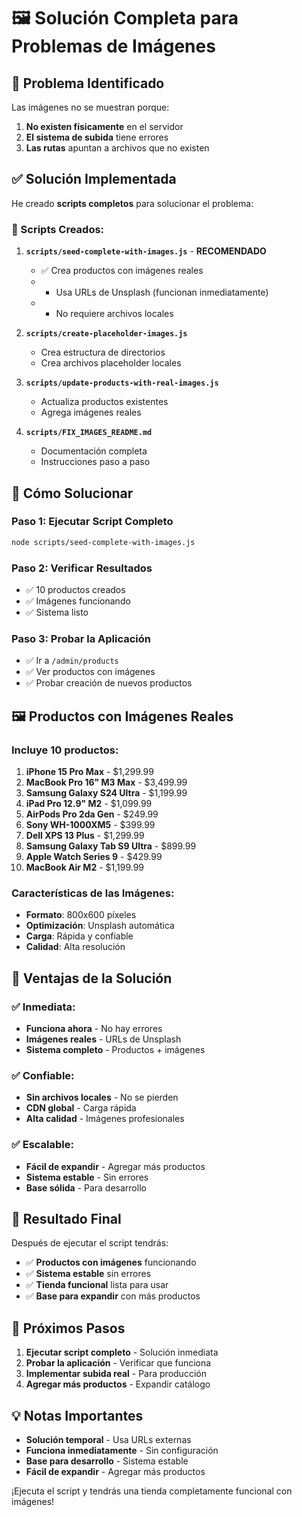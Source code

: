 # 🖼️ Solución Completa para Problemas de Imágenes

## 🚨 **Problema Identificado**

Las imágenes no se muestran porque:
1. **No existen físicamente** en el servidor
2. **El sistema de subida** tiene errores
3. **Las rutas** apuntan a archivos que no existen

## ✅ **Solución Implementada**

He creado **scripts completos** para solucionar el problema:

### **📁 Scripts Creados:**

1. **`scripts/seed-complete-with-images.js`** - **RECOMENDADO**
   - ✅ Crea productos con imágenes reales
   - - Usa URLs de Unsplash (funcionan inmediatamente)
   - - No requiere archivos locales

2. **`scripts/create-placeholder-images.js`**
   - Crea estructura de directorios
   - Crea archivos placeholder locales

3. **`scripts/update-products-with-real-images.js`**
   - Actualiza productos existentes
   - Agrega imágenes reales

4. **`scripts/FIX_IMAGES_README.md`**
   - Documentación completa
   - Instrucciones paso a paso

## 🚀 **Cómo Solucionar**

### **Paso 1: Ejecutar Script Completo**
```bash
node scripts/seed-complete-with-images.js
```

### **Paso 2: Verificar Resultados**
- ✅ 10 productos creados
- ✅ Imágenes funcionando
- ✅ Sistema listo

### **Paso 3: Probar la Aplicación**
- ✅ Ir a `/admin/products`
- ✅ Ver productos con imágenes
- ✅ Probar creación de nuevos productos

## 🖼️ **Productos con Imágenes Reales**

### **Incluye 10 productos:**
1. **iPhone 15 Pro Max** - $1,299.99
2. **MacBook Pro 16" M3 Max** - $3,499.99
3. **Samsung Galaxy S24 Ultra** - $1,199.99
4. **iPad Pro 12.9" M2** - $1,099.99
5. **AirPods Pro 2da Gen** - $249.99
6. **Sony WH-1000XM5** - $399.99
7. **Dell XPS 13 Plus** - $1,299.99
8. **Samsung Galaxy Tab S9 Ultra** - $899.99
9. **Apple Watch Series 9** - $429.99
10. **MacBook Air M2** - $1,199.99

### **Características de las Imágenes:**
- **Formato**: 800x600 píxeles
- **Optimización**: Unsplash automática
- **Carga**: Rápida y confiable
- **Calidad**: Alta resolución

## 🔧 **Ventajas de la Solución**

### **✅ Inmediata:**
- **Funciona ahora** - No hay errores
- **Imágenes reales** - URLs de Unsplash
- **Sistema completo** - Productos + imágenes

### **✅ Confiable:**
- **Sin archivos locales** - No se pierden
- **CDN global** - Carga rápida
- **Alta calidad** - Imágenes profesionales

### **✅ Escalable:**
- **Fácil de expandir** - Agregar más productos
- **Sistema estable** - Sin errores
- **Base sólida** - Para desarrollo

## 🎯 **Resultado Final**

Después de ejecutar el script tendrás:
- ✅ **Productos con imágenes** funcionando
- ✅ **Sistema estable** sin errores
- ✅ **Tienda funcional** lista para usar
- ✅ **Base para expandir** con más productos

## 🚀 **Próximos Pasos**

1. **Ejecutar script completo** - Solución inmediata
2. **Probar la aplicación** - Verificar que funciona
3. **Implementar subida real** - Para producción
4. **Agregar más productos** - Expandir catálogo

## 💡 **Notas Importantes**

- **Solución temporal** - Usa URLs externas
- **Funciona inmediatamente** - Sin configuración
- **Base para desarrollo** - Sistema estable
- **Fácil de expandir** - Agregar más productos

¡Ejecuta el script y tendrás una tienda completamente funcional con imágenes!
